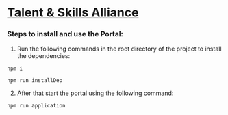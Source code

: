 # [Talent & Skills Alliance](https://talent-skills-alliance.onrender.com/login)

### Steps to install and use the Portal:
1. Run the following commands in the root directory of the project to install the dependencies: 

```
npm i
```
```
npm run installDep
```
2. After that start the portal using the following command: 
```
npm run application
```
